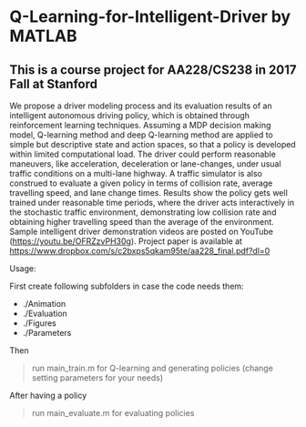 # Q-Learning-for-Intelligent-Driver by MATLAB
## This is a course project for AA228/CS238 in 2017 Fall at Stanford
We propose a driver modeling process and its evaluation results of an intelligent autonomous driving policy, which is obtained through reinforcement learning techniques. 
Assuming a MDP decision making model, Q-learning method and deep Q-learning method are applied to simple but descriptive state and action spaces, so that a policy is developed within limited computational load. 
The driver could perform reasonable maneuvers, like acceleration, deceleration or lane-changes, under usual traffic conditions on a multi-lane highway.
A traffic simulator is also construed to evaluate a given policy in terms of collision rate, average travelling speed, and lane change times. Results show the policy gets well trained under 
reasonable time periods, where the driver acts interactively in the stochastic traffic environment, demonstrating low collision rate and obtaining higher travelling speed than the average of the environment. 
Sample intelligent driver demonstration videos are posted on YouTube (https://youtu.be/OFRZzvPH30g).
Project paper is available at https://www.dropbox.com/s/c2bxps5qkam95te/aa228_final.pdf?dl=0

Usage: 

First create following subfolders in case the code needs them:
- ./Animation
- ./Evaluation
- ./Figures
- ./Parameters

Then
> run main_train.m for Q-learning and generating policies (change setting parameters for your needs)

After having a policy
> run main_evaluate.m for evaluating policies
